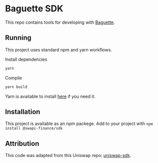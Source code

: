 # Baguette SDK
This repo contains tools for developing with [Baguette](baguette.exchange).

## Running
This project uses standard npm and yarn workflows.

Install dependencies

```sh
yarn
```

Compile
```sh
yarn build
```

Yarn is available to install [here](https://classic.yarnpkg.com/en/docs/install/#debian-stable) if you need it.

## Installation
This project is available as an npm packege. Add to your project with `npm install @swapi-finance/sdk`

## Attribution
This code was adapted from this Uniswap repo: [uniswap-sdk](https://github.com/Uniswap/sdk).
